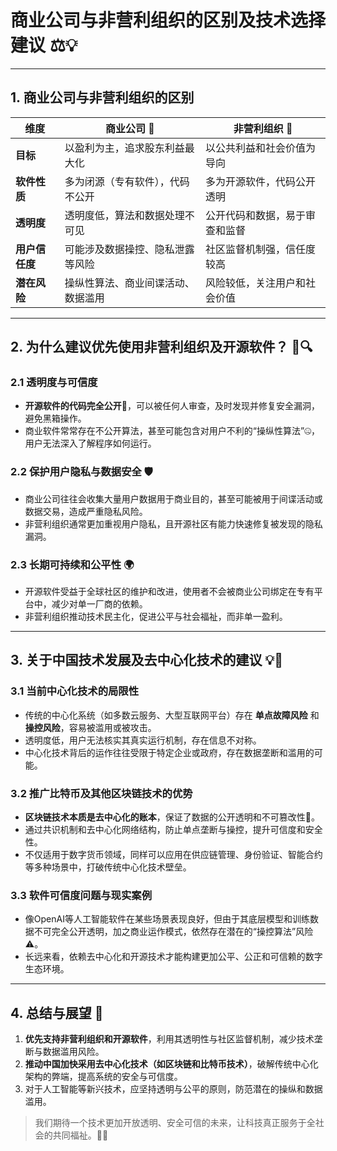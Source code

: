 # 商业公司与非营利组织的区别及技术选择建议 ⚖️💡

---

## 1. 商业公司与非营利组织的区别

| 维度           | 商业公司 🏢                      | 非营利组织 🤝                    |
| -------------- | ------------------------------- | ------------------------------- |
| **目标**       | 以盈利为主，追求股东利益最大化    | 以公共利益和社会价值为导向        |
| **软件性质**   | 多为闭源（专有软件），代码不公开  | 多为开源软件，代码公开透明         |
| **透明度**     | 透明度低，算法和数据处理不可见     | 公开代码和数据，易于审查和监督      |
| **用户信任度** | 可能涉及数据操控、隐私泄露等风险  | 社区监督机制强，信任度较高          |
| **潜在风险**   | 操纵性算法、商业间谍活动、数据滥用 | 风险较低，关注用户和社会价值        |

---

## 2. 为什么建议优先使用非营利组织及开源软件？ 🚀🔍

### 2.1 透明度与可信度

- **开源软件的代码完全公开📖**，可以被任何人审查，及时发现并修复安全漏洞，避免黑箱操作。
- 商业软件常常存在不公开算法，甚至可能包含对用户不利的“操纵性算法”🤐，用户无法深入了解程序如何运行。

### 2.2 保护用户隐私与数据安全 🛡️

- 商业公司往往会收集大量用户数据用于商业目的，甚至可能被用于间谍活动或数据交易，造成严重隐私风险。
- 非营利组织通常更加重视用户隐私，且开源社区有能力快速修复被发现的隐私漏洞。

### 2.3 长期可持续和公平性 🌍

- 开源软件受益于全球社区的维护和改进，使用者不会被商业公司绑定在专有平台中，减少对单一厂商的依赖。
- 非营利组织推动技术民主化，促进公平与社会福祉，而非单一盈利。

---

## 3. 关于中国技术发展及去中心化技术的建议 💡🔗

### 3.1 当前中心化技术的局限性

- 传统的中心化系统（如多数云服务、大型互联网平台）存在 **单点故障风险** 和 **操控风险**，容易被滥用或被攻击。
- 透明度低，用户无法核实其真实运行机制，存在信息不对称。
- 中心化技术背后的运作往往受限于特定企业或政府，存在数据垄断和滥用的可能。

### 3.2 推广比特币及其他区块链技术的优势

- **区块链技术本质是去中心化的账本**，保证了数据的公开透明和不可篡改性🔐。
- 通过共识机制和去中心化网络结构，防止单点垄断与操控，提升可信度和安全性。
- 不仅适用于数字货币领域，同样可以应用在供应链管理、身份验证、智能合约等多种场景中，打破传统中心化技术壁垒。

### 3.3 软件可信度问题与现实案例

- 像OpenAI等人工智能软件在某些场景表现良好，但由于其底层模型和训练数据不可完全公开透明，加之商业运作模式，依然存在潜在的“操控算法”风险⚠️。
- 长远来看，依赖去中心化和开源技术才能构建更加公平、公正和可信赖的数字生态环境。

---

## 4. 总结与展望 🎯

1. **优先支持非营利组织和开源软件**，利用其透明性与社区监督机制，减少技术垄断与数据滥用风险。
2. **推动中国加快采用去中心化技术（如区块链和比特币技术）**，破解传统中心化架构的弊端，提高系统的安全与可信度。
3. 对于人工智能等新兴技术，应坚持透明与公平的原则，防范潜在的操纵和数据滥用。

> 我们期待一个技术更加开放透明、安全可信的未来，让科技真正服务于全社会的共同福祉。🌱✨
